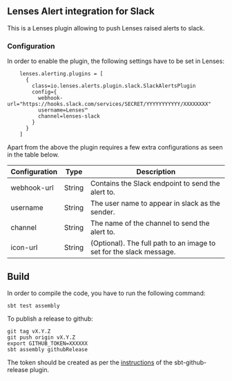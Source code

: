 ## Lenses Alert integration for Slack

This is a Lenses plugin allowing to push Lenses raised alerts to slack.

### Configuration

In order to enable the plugin, the following settings have to be set in Lenses:

```
    lenses.alerting.plugins = [
      {
        class=io.lenses.alerts.plugin.slack.SlackAlertsPlugin
        config={
          webhook-url="https://hooks.slack.com/services/SECRET/YYYYYYYYYYY/XXXXXXXX"
          username=Lenses™
          channel=lenses-slack
        }
      }
    ]
```

Apart from the above the plugin requires a few extra configurations as seen in the table below.


|Configuration   | Type   | Description                                                        |
|----------------|--------|--------------------------------------------------------------------|
| webhook-url    | String | Contains the Slack endpoint to send the alert to.                  |
| username       | String | The user name to appear in slack as the sender.                    |
| channel        | String | The name of the channel to send the alert to.                      |
| icon-url       | String | (Optional). The full path to an image to set for the slack message.|


## Build

In order to compile the code, you have to run the following command:

```
sbt test assembly
```

To publish a release to github:
```
git tag vX.Y.Z
git push origin vX.Y.Z
export GITHUB_TOKEN=XXXXXX
sbt assembly githubRelease
```

The token should be created as per the [instructions](https://github.com/ohnosequences/sbt-github-release/tree/master#credentials) of the sbt-github-release plugin.


